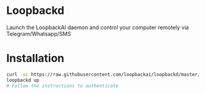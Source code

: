 # Loopbackd
Launch the LoopbackAI daemon and control your computer remotely via Telegram/Whatsapp/SMS

# Installation

```bash
curl -sL https://raw.githubusercontent.com/loopbackai/loopbackd/master/install.sh | sudo bash
loopbackd up
# Follow the instructions to authenticate
```
